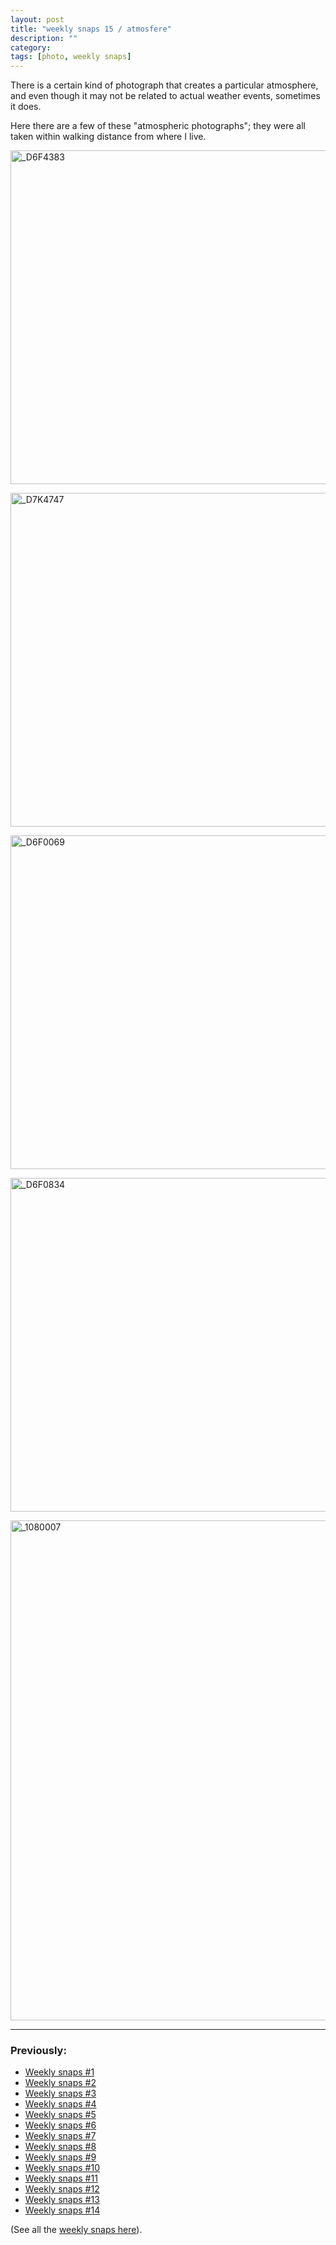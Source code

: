 ```yaml
---
layout: post
title: "weekly snaps 15 / atmosfere"
description: ""
category: 
tags: [photo, weekly snaps]
---
```



There is a certain kind of photograph that creates a particular atmosphere, and even though it may not be related to actual weather events, sometimes it does.

Here there are a few of these "atmospheric photographs"; they were all taken within walking distance from where I live.

<!-- And more often than not, I find myself transported in a certain heightened state of mind. I am not sure if others may relate to that but here there are some photographs that I have taken in this past year which are very evocative to me.
 -->

<a href="http://www.flickr.com/photos/aadm/8769614491/" title="_D6F4383 by aadm, on Flickr"><img src="http://farm3.staticflickr.com/2809/8769614491_cdcd4f7bde_c.jpg" width="800" height="534" alt="_D6F4383"></a>


<a href="http://www.flickr.com/photos/aadm/7653052794/" title="_D7K4747 by aadm, on Flickr"><img src="http://farm9.staticflickr.com/8291/7653052794_5b5ef04ce2_c.jpg" width="800" height="534" alt="_D7K4747"></a>

<a href="http://www.flickr.com/photos/aadm/8769554773/" title="_D6F0069 by aadm, on Flickr"><img src="http://farm8.staticflickr.com/7451/8769554773_d07f2abc47_c.jpg" width="800" height="534" alt="_D6F0069"></a>

<a href="http://www.flickr.com/photos/aadm/8774408534/" title="_D6F0834 by aadm, on Flickr"><img src="http://farm4.staticflickr.com/3670/8774408534_f4f86bc6ca_c.jpg" width="800" height="534" alt="_D6F0834"></a>

<a href="http://www.flickr.com/photos/aadm/8774336186/" title="_1080007 by aadm, on Flickr"><img src="http://farm6.staticflickr.com/5325/8774336186_fbef112808_c.jpg" width="600" height="800" alt="_1080007"></a>

***

### Previously:

* [Weekly snaps #1](./2012-07-10-weekly-snaps-1.html)
* [Weekly snaps #2](./2012-07-19-weekly-snaps-2.html)
* [Weekly snaps #3](./2012-07-27-weekly-snaps-3.html)
* [Weekly snaps #4](./2012-08-08-weekly-snaps-4.html)
* [Weekly snaps #5](./2012-08-31-weekly-snaps-5.html)
* [Weekly snaps #6](./2012-09-14-weekly-snaps-6.html)
* [Weekly snaps #7](./2012-09-22-weekly-snaps-7.html)
* [Weekly snaps #8](./2012-10-11-weekly-snaps-8.html)
* [Weekly snaps #9](./2012-11-05-weekly-snaps-9.html)
* [Weekly snaps #10](./2012-11-15-weekly-snaps-10.html)
* [Weekly snaps #11](./2012-12-19-weekly-snaps-11.html)
* [Weekly snaps #12](./2012-12-21-weekly-snaps-12.html)
* [Weekly snaps #13](./2013-01-19-weekly-snaps-13.html)
* [Weekly snaps #14](./2013-04-19-weekly-snaps-14.html)

(See all the [weekly snaps here](http://aadm.github.io/tags.html#weekly%20snaps-ref)).

